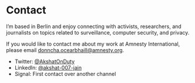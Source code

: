 # Contact

I’m based in Berlin and enjoy connecting with activists, researchers, and journalists on topics related to surveillance, computer security, and privacy.

If you would like to contact me about my work at Amnesty International, please email [donncha.ocearbhaill@amnesty.org](mailto:donncha.ocearbhaill@amnesty.org).

- Twitter: [@AkshatOnDuty](https://x.com/AkshatOnDuty/)
- LinkedIn: [@akshat-007-jain](https://www.linkedin.com/in/akshat-007-jain/)
- Signal: First contact over another channel
